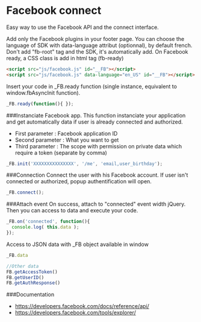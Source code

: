 Facebook connect
==================================================

Easy way to use the Facebook API and the connect interface.

Add only the Facebook plugins in your footer page. You can choose the language of SDK with data-language attribut (optionnal), by default french. Don't add "fb-root" tag and the SDK, it's automatically add. On Facebook ready, a CSS class is add in html tag (fb-ready)

```html
<script src="js/facebook.js" id="__FB"></script>
<script src="js/facebook.js" data-language="en_US" id="__FB"></script>
```

Insert your code in _FB.ready function (single instance, equivalent to window.fbAsyncInit function).

```javascript
_FB.ready(function(){ });
```

###Instanciate Facebook app.
This function instanciate your application and get automatically data if user is already connected and authorized.

- First parameter 		: Facebook application ID
- Second parameter 		: What you want to get
- Third parameter 		: The scope with permission on private data which require a token (separate by comma)

```javascript
_FB.init('XXXXXXXXXXXXXXX', '/me', 'email,user_birthday');
```

###Connection
Connect the user with his Facebook account. If user isn't connected or authorized, popup authentification will open.

```javascript
_FB.connect();
```

###Attach event
On success, attach to "connected" event width jQuery. Then you can access to data and execute your code.

```javascript
_FB.on('connected', function(){
  console.log( this.data );
});
```


Access to JSON data with _FB object available in window

```javascript
_FB.data

//Other data
FB.getAccessToken()
FB.getUserID()
FB.getAuthResponse()
```

###Documentation
- https://developers.facebook.com/docs/reference/api/
- https://developers.facebook.com/tools/explorer/
